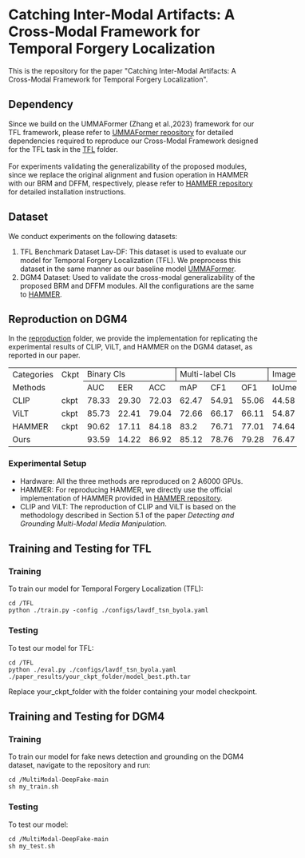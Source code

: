 # Catching Inter-Modal Artifacts: A Cross-Modal Framework for Temporal Forgery Localization
This is the repository for the paper "Catching Inter-Modal Artifacts: A Cross-Modal Framework for Temporal Forgery Localization".

## Dependency
Since we build on the UMMAFormer (Zhang et al.,2023) framework for our TFL framework, please refer to [UMMAFormer repository](https://github.com/ymhzyj/UMMAFormer) for detailed dependencies required to reproduce our Cross-Modal Framework designed for the TFL task in the [TFL](./TFL) folder. <br> <br>
For experiments validating the generalizability of the proposed modules, since we replace the original alignment and fusion operation in HAMMER with our BRM and DFFM, respectively, please refer to [HAMMER repository](https://github.com/rshaojimmy/MultiModal-DeepFake) for detailed installation instructions.

## Dataset
We conduct experiments on the following datasets:
1. TFL Benchmark Dataset Lav-DF: This dataset is used to evaluate our model for Temporal Forgery Localization (TFL). We preprocess this dataset in the same manner as our baseline model [UMMAFormer](https://github.com/ymhzyj/UMMAFormer).
2. DGM4 Dataset: Used to validate the cross-modal generalizability of the proposed BRM and DFFM modules. All the configurations are the same to [HAMMER](https://github.com/rshaojimmy/MultiModal-DeepFake).

## Reproduction on DGM4
In the [reproduction](./reproduction) folder, we provide the implementation for replicating the experimental results of CLIP, ViLT, and HAMMER on the DGM4 dataset, as reported in our paper.

<table width="722.00" border="0" cellpadding="0" cellspacing="0" style="width:433.20pt;border-collapse:collapse;table-layout:fixed;">
   <colgroup>
      <col width="93.00" style="mso-width-source:userset;mso-width-alt:2720;">
      <col width="50.58" style="mso-width-source:userset;mso-width-alt:1479;">
      <col width="63.25" style="mso-width-source:userset;mso-width-alt:1850;">
      <col width="51.50" style="mso-width-source:userset;mso-width-alt:1506;">
      <col width="51.67" style="mso-width-source:userset;mso-width-alt:1511;">
      <col width="45.75" span="7" style="mso-width-source:userset;mso-width-alt:1338;">
      <col width="45.83" style="mso-width-source:userset;mso-width-alt:1340;">
      <col width="45.92" style="mso-width-source:userset;mso-width-alt:1343;">
   </colgroup>
   <tbody>
      <tr height="25.25" style="height:15.15pt;">
         <td class="xl65" height="25.25" width="93.00" style="height:15.15pt;width:55.80pt;" x:str="">Categories</td>
         <td class="xl65" width="50.58" style="width:30.35pt;" x:str="">Ckpt</td>
         <td class="xl65" width="166.42" colspan="3" style="width:99.85pt;border-right:1.0pt solid windowtext;border-bottom:1.0pt solid windowtext;" x:str="">Binary Cls</td>
         <td class="xl65" width="137.25" colspan="3" style="width:82.35pt;border-right:1.0pt solid windowtext;border-bottom:1.0pt solid windowtext;" x:str="">Multi-label Cls</td>
         <td class="xl65" width="137.25" colspan="3" style="width:82.35pt;border-right:1.0pt solid windowtext;border-bottom:1.0pt solid windowtext;" x:str="">Image Grounding</td>
         <td class="xl65" width="137.50" colspan="3" style="width:82.50pt;border-right:1.0pt solid windowtext;border-bottom:1.0pt solid windowtext;" x:str="">Text Grounding</td>
      </tr>
      <tr height="27.33" style="height:15.15pt;">
         <td class="xl66" height="27.33" style="height:15.15pt;" x:str="">Methods</td>
         <td class="xl66"></td>
         <td class="xl67" x:str="">AUC</td>
         <td class="xl67" x:str="">EER</td>
         <td class="xl67" x:str="">ACC</td>
         <td class="xl67" x:str="">mAP</td>
         <td class="xl68" x:str="">CF1</td>
         <td class="xl68" x:str="">OF1</td>
         <td class="xl68" x:str="">IoUmean</td>
         <td class="xl68" x:str="">IoU50</td>
         <td class="xl68" x:str="">IoU75</td>
         <td class="xl68" x:str="">Precision</td>
         <td class="xl68" x:str="">Recall</td>
         <td class="xl68" x:str="">F1</td>
      </tr>
      <tr height="25.25" style="height:15.15pt;">
         <td class="xl66" height="25.25" style="height:15.15pt;" x:str="">CLIP</td>
         <td class="xl66" x:str=""><a href="https://1drv.ms/u/c/39d9599dfa883d20/EaaEobf2eGdOvBky9Px3V1MBuwa7oeVlbg3XCQDrzb62cA" style="text-decoration:none; margin:0; padding:0;">ckpt</a></td>
         <td class="xl67" x:num="">78.33</td>
         <td class="xl67" x:num="">29.30</td>
         <td class="xl67" x:num="">72.03</td>
         <td class="xl67" x:num="62.47">62.47</td>
         <td class="xl67" x:num="54.91">54.91</td>
         <td class="xl67" x:num="55.06">55.06</td>
         <td class="xl67" x:num="44.58">44.58</td>
         <td class="xl67" x:num="44.52">44.52</td>
         <td class="xl67" x:num="44.51">44.51</td>
         <td class="xl67" x:num="56.68">56.68</td>
         <td class="xl67" x:num="31.17">31.17</td>
         <td class="xl67" x:num="40.22">40.22</td>
      </tr>
   <tr height="25.25" style="height:15.15pt;">
    <td class="xl66" height="25.25" style="height:15.15pt;" x:str="">ViLT</td>
    <td class="xl66" x:str=""><a href="https://1drv.ms/u/c/39d9599dfa883d20/EQRiPCwFQNlFnrFZTuAFmRUBlKRotZ3ZwtReaW7OUMlg8w" style="text-decoration:none; margin:0; padding:0;">ckpt</a></td>
    <td class="xl67" x:num="">85.73</td>
    <td class="xl67" x:num="">22.41</td>
    <td class="xl67" x:num="">79.04</td>
    <td class="xl67" x:num="72.659999999999997">72.66</td>
    <td class="xl67" x:num="66.170000000000002">66.17</td>
    <td class="xl67" x:num="66.109999999999999">66.11</td>
    <td class="xl67" x:num="54.869999999999997">54.87</td>
    <td class="xl67" x:num="59.140000000000001">59.14</td>
    <td class="xl67" x:num="41.479999999999997">41.48</td>
    <td class="xl67" x:num="66.609999999999999">66.61</td>
    <td class="xl67" x:num="46.990000000000002">46.99</td>
    <td class="xl67" x:num="55.109999999999999">55.11</td>
   </tr>
   <tr height="25.25" style="height:15.15pt;">
    <td class="xl66" height="25.25" style="height:15.15pt;" x:str="">HAMMER</td>
    <td class="xl66" x:str=""><a href="https://1drv.ms/u/c/39d9599dfa883d20/EWprt6jbijtJo0Cn8o3PkhUBnfOvFi0zTgnSyvQE07Gb7Q" style="text-decoration:none; margin:0; padding:0;">ckpt</a></td>
    <td class="xl67" x:num="">90.62</td>
    <td class="xl67" x:num="">17.11</td>
    <td class="xl67" x:num="">84.18</td>
    <td class="xl67" x:num="">83.2</td>
    <td class="xl67" x:num="76.709999999999994">76.71</td>
    <td class="xl67" x:num="77.010000000000005">77.01</td>
    <td class="xl67" x:num="74.640000000000001">74.64</td>
    <td class="xl67" x:num="81.689999999999998">81.69</td>
    <td class="xl67" x:num="74.560000000000002">74.56</td>
    <td class="xl69" x:num="74.739999999999995">74.74</td>
    <td class="xl67" x:num="63.460000000000001">63.46</td>
    <td class="xl67" x:num="68.640000000000001">68.64</td>
   </tr>
   <tr height="25.25" style="height:15.15pt;">
    <td class="xl66" height="25.25" style="height:15.15pt;" x:str="">Ours</td>
    <td class="xl66"></td>
    <td class="xl69" x:num="">93.59</td>
    <td class="xl69" x:num="">14.22</td>
    <td class="xl69" x:num="">86.92</td>
    <td class="xl69" x:num="85.120000000000005">85.12</td>
    <td class="xl69" x:num="78.670000000000002">78.76</td>
    <td class="xl69" x:num="79.280000000000001">79.28</td>
    <td class="xl69" x:num="76.469999999999999">76.47</td>
    <td class="xl69" x:num="83.379999999999995">83.38</td>
    <td class="xl69" x:num="76.450000000000003">76.45</td>
    <td class="xl67" x:num="72.540000000000006">72.54</td>
    <td class="xl69" x:num="70.629999999999995">70.63</td>
    <td class="xl69" x:num="71.569999999999993">71.57</td>
   </tr>
  </tbody></table>
  
### Experimental Setup
- Hardware: All the three methods are reproduced on 2 A6000 GPUs.
- HAMMER: For reproducing HAMMER, we directly use the official implementation of HAMMER provided in [HAMMER repository](https://github.com/rshaojimmy/MultiModal-DeepFake).
- CLIP and ViLT: The reproduction of CLIP and ViLT is based on the methodology described in Section 5.1 of the paper *Detecting and Grounding Multi-Modal Media Manipulation*. 

## Training and Testing for TFL
### Training
To train our model for Temporal Forgery Localization (TFL):
```
cd /TFL
python ./train.py -config ./configs/lavdf_tsn_byola.yaml
```
### Testing
To test our model for TFL:
```
cd /TFL
python ./eval.py ./configs/lavdf_tsn_byola.yaml ./paper_results/your_ckpt_folder/model_best.pth.tar
```
Replace your_ckpt_folder with the folder containing your model checkpoint.

## Training and Testing for DGM4
### Training
To train our model for fake news detection and grounding on the DGM4 dataset, navigate to the repository and run:
```
cd /MultiModal-DeepFake-main
sh my_train.sh
```
### Testing
To test our model:
```
cd /MultiModal-DeepFake-main
sh my_test.sh
```




